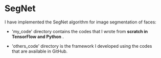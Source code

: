 # SegNet

I have implemented the SegNet algorithm for image segmentation of faces:

- 'my_code' directory contains the codes that I wrote from **scratch in TensorFlow and Python** .

- 'others_code' directory is the framework I developed using the codes that are available in GitHub.

